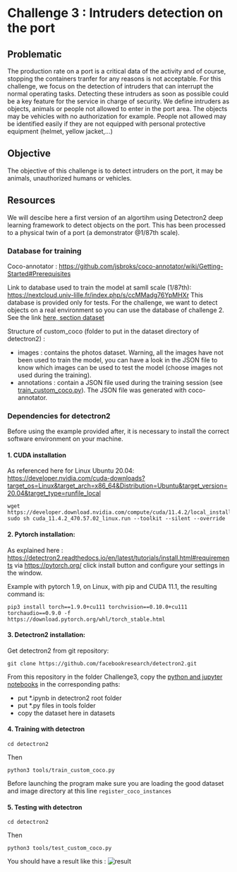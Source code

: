 # Challenge 3 : Intruders detection on the port

## Problematic

The production rate on a port is a critical data of the activity and of course, stopping the containers tranfer for any reasons is not acceptable. For this challenge, we focus on the detection of intruders that can interrupt the normal operating tasks. Detecting these intruders as soon as possible could be a key feature for the service in charge of security. We define intruders as objects, animals or people not allowed to enter in the port area. The objects may be vehicles with no authorization for example. People not allowed may be identified easily if they are not equipped with personal protective equipment (helmet, yellow jacket,...)

## Objective

The objective of this challenge is to detect intruders on the port, it may be animals, unauthorized humans or vehicles. 

## Resources

We will descibe here a first version of an algortihm using Detectron2 deep learning framework to detect objects on the port. 
This has been processed to a physical twin of a port (a demonstrator @1/87th scale).  

### Database for training

Coco-annotator : 
https://github.com/jsbroks/coco-annotator/wiki/Getting-Started#Prerequisites

Link to database used to train the model at samll scale (1/87th): https://nextcloud.univ-lille.fr/index.php/s/ccMMadg76YpMHXr
This database is provided only for tests. 
For the challenge, we want to detect objects on a real environment so you can use the database of challenge 2. See the link [here, section dataset](Challenge2)

Structure of custom_coco (folder to put in the dataset directory of detectron2) : 
  - images : contains the photos dataset. Warning, all the images have not been used to train the model, you can have a look in the JSON file to know which images can be used to test the model (choose images not used during the training).
  - annotations : contain a JSON file used during the training session (see [train_custom_coco.py](Challenge3/train_custom_coco.py)). The JSON file was generated with coco-annotator.

### Dependencies for detectron2

Before using the example provided after, it is necessary to install the correct software environment on your machine. 

#### 1. CUDA installation 

As referenced here for Linux Ubuntu 20.04: https://developer.nvidia.com/cuda-downloads?target_os=Linux&target_arch=x86_64&Distribution=Ubuntu&target_version=20.04&target_type=runfile_local 

```
wget https://developer.download.nvidia.com/compute/cuda/11.4.2/local_installers/cuda_11.4.2_470.57.02_linux.run
sudo sh cuda_11.4.2_470.57.02_linux.run --toolkit --silent --override
```

#### 2. Pytorch installation:

As explained here : https://detectron2.readthedocs.io/en/latest/tutorials/install.html#requirements
via https://pytorch.org/ click install button and configure your settings in the window.  

Example with pytorch 1.9, on Linux, with pip and CUDA 11.1, the resulting command is:
```
pip3 install torch==1.9.0+cu111 torchvision==0.10.0+cu111 torchaudio==0.9.0 -f https://download.pytorch.org/whl/torch_stable.html
```

#### 3. Detectron2 installation:

Get detectron2 from git repository: 
```
git clone https://github.com/facebookresearch/detectron2.git
```
From this repository in the folder Challenge3, copy the [python and jupyter notebooks](Challenge3) in the corresponding paths: 
- put *.ipynb in detectron2 root folder
- put *.py files in tools folder
- copy the dataset here in datasets

#### 4. Training with detectron

``` cd detectron2 ``` 

Then

``` python3 tools/train_custom_coco.py ```

Before launching the program make sure you are loading the good dataset and image directory at this line ``` register_coco_instances ```

#### 5. Testing with detectron

``` cd detectron2 ```

Then

``` python3 tools/test_custom_coco.py ```

You should have a result like this : ![result](https://i.imgur.com/wHownzJ.jpg)
